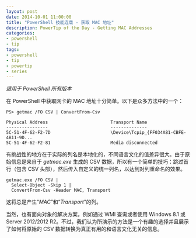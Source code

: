 ```yaml
---
layout: post
date: 2014-10-01 11:00:00
title: "PowerShell 技能连载 - 获取 MAC 地址"
description: PowerTip of the Day - Getting MAC Addresses
categories:
- powershell
- tip
tags:
- powershell
- tip
- powertip
- series
---
```

_适用于 PowerShell 所有版本_

在 PowerShell 中获取网卡的 MAC 地址十分简单。以下是众多方法中的一个：

    PS> getmac /FO CSV | ConvertFrom-Csv

    Physical Address                        Transport Name
    ----------------                        --------------
    5C-51-4F-62-F2-7D                       \Device\Tcpip_{FF034A81-CBFE-4B11-9D...
    5C-51-4F-62-F2-81                       Media disconnected

有挑战性的地方在于实际的列名是本地化的，不同语言文化的值差异很大。由于原始信息是来自于 _getmac.exe_ 生成的 CSV 数据，所以有一个简单的技巧：跳过首行（包含 CSV 头部），然后传入自定义的统一列名，以达到对列重命名的效果。

    getmac.exe /FO CSV |
      Select-Object -Skip 1 |
      ConvertFrom-Csv -Header MAC, Transport

这将总是产生“_MAC_”和“_Transport_”的列。

当然，也有面向对象的解决方案，例如通过 WMI 查询或者使用 Windows 8.1 或 Server 2012/2012 R2。不过，我们认为所演示的方法是一个有趣的选择并且展示了如何将原始的 CSV 数据转换为真正有用的和语言文化无关的信息。

<!--本文国际来源：[Getting MAC Addresses](http://community.idera.com/powershell/powertips/b/tips/posts/getting-mac-addresses)-->
